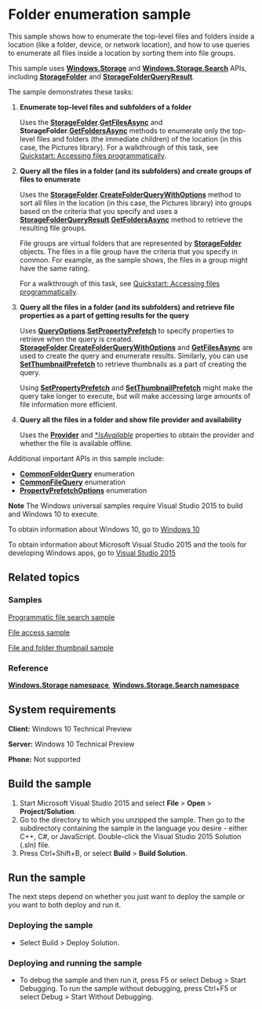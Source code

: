 ﻿# Folder enumeration sample

This sample shows how to enumerate the top-level files and folders inside a location (like a folder, device, or network location), and how to use queries to enumerate all files inside a location by sorting them into file groups.

This sample uses [**Windows.Storage**](http://msdn.microsoft.com/library/windows/apps/br227346) and [**Windows.Storage.Search**](http://msdn.microsoft.com/library/windows/apps/br208106) APIs, including [**StorageFolder**](http://msdn.microsoft.com/library/windows/apps/br227230) and [**StorageFolderQueryResult**](http://msdn.microsoft.com/library/windows/apps/br208066).

The sample demonstrates these tasks:

1.  **Enumerate top-level files and subfolders of a folder**

    Uses the [**StorageFolder**](http://msdn.microsoft.com/library/windows/apps/br227230).[**GetFilesAsync**](http://msdn.microsoft.com/library/windows/apps/br227273) and **StorageFolder**.[**GetFoldersAsync**](http://msdn.microsoft.com/library/windows/apps/br227279) methods to enumerate only the top-level files and folders (the immediate children) of the location (in this case, the Pictures library). For a walkthrough of this task, see [Quickstart: Accessing files programmatically](http://msdn.microsoft.com/library/windows/apps/jj150596).

2.  **Query all the files in a folder (and its subfolders) and create groups of files to enumerate**

    Uses the [**StorageFolder**](http://msdn.microsoft.com/library/windows/apps/br227230).[**CreateFolderQueryWithOptions**](http://msdn.microsoft.com/library/windows/apps/br211592) method to sort all files in the location (in this case, the Pictures library) into groups based on the criteria that you specify and uses a [**StorageFolderQueryResult**](http://msdn.microsoft.com/library/windows/apps/br208066).[**GetFoldersAsync**](http://msdn.microsoft.com/library/windows/apps/br208072) method to retrieve the resulting file groups.

    File groups are virtual folders that are represented by [**StorageFolder**](http://msdn.microsoft.com/library/windows/apps/br227230) objects. The files in a file group have the criteria that you specify in common. For example, as the sample shows, the files in a group might have the same rating.

    For a walkthrough of this task, see [Quickstart: Accessing files programmatically](http://msdn.microsoft.com/library/windows/apps/jj150596).

3.  **Query all the files in a folder (and its subfolders) and retrieve file properties as a part of getting results for the query**

    Uses [**QueryOptions**](http://msdn.microsoft.com/library/windows/apps/br207995).[**SetPropertyPrefetch**](http://msdn.microsoft.com/library/windows/apps/hh973319) to specify properties to retrieve when the query is created. [**StorageFolder**](http://msdn.microsoft.com/library/windows/apps/br227230).[**CreateFolderQueryWithOptions**](http://msdn.microsoft.com/library/windows/apps/br211592) and [**GetFilesAsync**](http://msdn.microsoft.com/library/windows/apps/br227273) are used to create the query and enumerate results. Similarly, you can use [**SetThumbnailPrefetch**](http://msdn.microsoft.com/library/windows/apps/hh973320) to retrieve thumbnails as a part of creating the query.

    Using [**SetPropertyPrefetch**](http://msdn.microsoft.com/library/windows/apps/hh973319) and [**SetThumbnailPrefetch**](http://msdn.microsoft.com/library/windows/apps/hh973320) might make the query take longer to execute, but will make accessing large amounts of file information more efficient.

4.  **Query all the files in a folder and show file provider and availability**

    Uses the [**Provider**](https://msdn.microsoft.com/en-us/library/windows/apps/windows.storage.storagefile.provider.aspx) and [**IsAvailable*]() properties to obtain the provider and whether the file is available offline.

Additional important APIs in this sample include:

-   [**CommonFolderQuery**](http://msdn.microsoft.com/library/windows/apps/br207957) enumeration
-   [**CommonFileQuery**](http://msdn.microsoft.com/library/windows/apps/br207956) enumeration
-   [**PropertyPrefetchOptions**](http://msdn.microsoft.com/library/windows/apps/hh973317) enumeration

**Note** The Windows universal samples require Visual Studio 2015 to build and Windows 10 to execute.
 
To obtain information about Windows 10, go to [Windows 10](http://go.microsoft.com/fwlink/?LinkID=532421)

To obtain information about Microsoft Visual Studio 2015 and the tools for developing Windows apps, go to [Visual Studio 2015](http://go.microsoft.com/fwlink/?LinkID=532422)

## Related topics

### Samples

[Programmatic file search sample](http://go.microsoft.com/fwlink/p/?linkid=231532)

[File access sample](%20http://go.microsoft.com/fwlink/p/?linkid=231445)

[File and folder thumbnail sample](http://go.microsoft.com/fwlink/p/?linkid=231522)

### Reference

[**Windows.Storage namespace**](http://msdn.microsoft.com/library/windows/apps/br227346), [**Windows.Storage.Search namespace**](http://msdn.microsoft.com/library/windows/apps/br208106)

## System requirements

**Client:** Windows 10 Technical Preview

**Server:** Windows 10 Technical Preview

**Phone:** Not supported

## Build the sample

1. Start Microsoft Visual Studio 2015 and select **File** \> **Open** \> **Project/Solution**.
2. Go to the directory to which you unzipped the sample. Then go to the subdirectory containing the sample in the language you desire - either C++, C#, or JavaScript. Double-click the Visual Studio 2015 Solution (.sln) file. 
3. Press Ctrl+Shift+B, or select **Build** \> **Build Solution**. 

## Run the sample

The next steps depend on whether you just want to deploy the sample or you want to both deploy and run it.

### Deploying the sample

- Select Build > Deploy Solution. 

### Deploying and running the sample

- To debug the sample and then run it, press F5 or select Debug >  Start Debugging. To run the sample without debugging, press Ctrl+F5 or select Debug > Start Without Debugging. 
